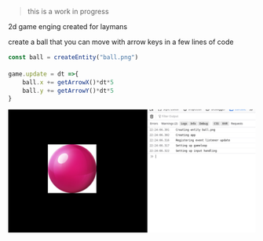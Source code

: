 > this is a work in progress

2d game enging created for laymans




create a ball that you can move with arrow keys in a few lines of code
```js
const ball = createEntity("ball.png")

game.update = dt =>{
	ball.x += getArrowX()*dt*5
	ball.y += getArrowY()*dt*5
}
```

![](screenshot.png)
